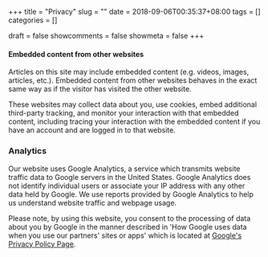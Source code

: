 +++ 
title = "Privacy"
slug = "" 
date = 2018-09-06T00:35:37+08:00
tags = []
categories = []

draft = false 
showcomments = false 
showmeta = false
+++

#### Embedded content from other websites
Articles on this site may include embedded content (e.g. videos, images, articles, etc.). Embedded content from other websites behaves in the exact same way as if the visitor has visited the other website.

These websites may collect data about you, use cookies, embed additional third-party tracking, and monitor your interaction with that embedded content, including tracing your interaction with the embedded content if you have an account and are logged in to that website.

### Analytics
Our website uses Google Analytics, a service which transmits website traffic data to Google servers in the United States. Google Analytics does not identify individual users or associate your IP address with any other data held by Google. We use reports provided by Google Analytics to help us understand website traffic and webpage usage.

Please note, by using this website, you consent to the processing of data about you by Google in the manner described in  'How Google uses data when you use our partners' sites or apps' which is located at [Google's Privacy Policy Page](http://www.google.com/policies/privacy/partners).